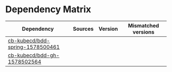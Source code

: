 # Dependency Matrix

Dependency | Sources | Version | Mismatched versions
---------- | ------- | ------- | -------------------
[cb-kubecd/bdd-spring-1578500461](https://github.com/cb-kubecd/bdd-spring-1578500461.git) |  | []() | 
[cb-kubecd/bdd-gh-1578502564](https://github.com/cb-kubecd/bdd-gh-1578502564.git) |  | []() | 

